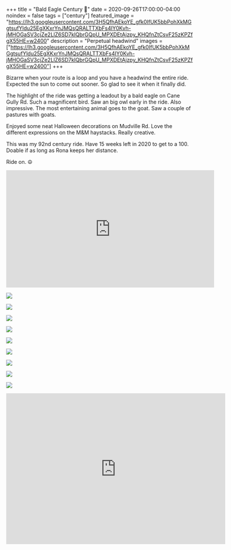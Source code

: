 +++
title =  "Bald Eagle Century 💯"
date = 2020-09-26T17:00:00-04:00
noindex = false
tags = ["century"]
featured_image = "https://lh3.googleusercontent.com/3H5QfhAEkoYE_gfk0IfUK5bbPohXkMGgtsufYldu25EgXKxrYnJMQsQRALTTXbFs4IY0Kvh-jMHOGaSV3cjZe2LlZ6SD7klQbrGQpU_MPXDEtAjzpy_KHQfnZtCsvF25zKPZfgX55HE=w2400"
description = "Perpetual headwind"
images = ["https://lh3.googleusercontent.com/3H5QfhAEkoYE_gfk0IfUK5bbPohXkMGgtsufYldu25EgXKxrYnJMQsQRALTTXbFs4IY0Kvh-jMHOGaSV3cjZe2LlZ6SD7klQbrGQpU_MPXDEtAjzpy_KHQfnZtCsvF25zKPZfgX55HE=w2400"]
+++

Bizarre when your route is a loop and you have a headwind the entire ride. Expected the sun to come out sooner. So glad to see it when it finally did.

The highlight of the ride was getting a leadout by a bald eagle on Cane Gully Rd. Such a magnificent bird. Saw an big owl early in the ride. Also impressive. The most entertaining animal goes to the goat. Saw a couple of pastures with goats.

Enjoyed some neat Halloween decorations on Mudville Rd. Love the different expressions on the M&M haystacks. Really creative.

This was my 92nd century ride. Have 15 weeks left in 2020 to get to a 100. Doable if as long as Rona keeps her distance.

Ride on. ☮

<iframe width="560" height="315" src="https://www.youtube.com/embed/3Gu8PgCjcvc" frameborder="0" allow="accelerometer; autoplay; clipboard-write; encrypted-media; gyroscope; picture-in-picture" allowfullscreen></iframe>

<a href='https://lh3.googleusercontent.com/6VUFlTfQpw5vRZ_XNYfmNXo-gR0mBvC9u4DVQTF2AgF3XdM6R--ebITJqq275G7xLjsGT1QU4V0vP4I7mKyHtab3sCCuiMixAA17IF3F6gFtqxf3RdPZ05NzxrEevFs3AuvycKQ37Pk=w2400'><img src='https://lh3.googleusercontent.com/6VUFlTfQpw5vRZ_XNYfmNXo-gR0mBvC9u4DVQTF2AgF3XdM6R--ebITJqq275G7xLjsGT1QU4V0vP4I7mKyHtab3sCCuiMixAA17IF3F6gFtqxf3RdPZ05NzxrEevFs3AuvycKQ37Pk=w2400'></a>

<a href='https://lh3.googleusercontent.com/MrVO4eoJukUyNyTOMW7aqoW_F7AR-srfpxmJqHJvMxczVMSY53iQLluhsdqp8_6uT3sWIiHOFmEkez0_dOR6BeUL6djVhssydgh1iFeMf1tm9TmQRvGeK2HrNA3jlM8Y40CmkPKjd9o=w2400'><img src='https://lh3.googleusercontent.com/MrVO4eoJukUyNyTOMW7aqoW_F7AR-srfpxmJqHJvMxczVMSY53iQLluhsdqp8_6uT3sWIiHOFmEkez0_dOR6BeUL6djVhssydgh1iFeMf1tm9TmQRvGeK2HrNA3jlM8Y40CmkPKjd9o=w2400'></a>

<a href='https://lh3.googleusercontent.com/EUrlmHejKJPUYKkmuJhrxPNcujqHa_MBvLRz-HgShzXDVYDWLRBO3tOAUIRi7KBT3OmNg5hTE6EpcNx_uAPjujX2JxUEeVfbxcujElSMGYLjTmpfEzOsjHOLE8x5CkwiP660DyREPiQ=w2400'><img src='https://lh3.googleusercontent.com/EUrlmHejKJPUYKkmuJhrxPNcujqHa_MBvLRz-HgShzXDVYDWLRBO3tOAUIRi7KBT3OmNg5hTE6EpcNx_uAPjujX2JxUEeVfbxcujElSMGYLjTmpfEzOsjHOLE8x5CkwiP660DyREPiQ=w2400'></a>

<a href='https://lh3.googleusercontent.com/r-e_aYnuj9QVlskfiwOijSK7CErWwQypnsVPVN-E8m762UijfEDSb5fLTTvaBocWuuWG03z0szXOsuDjh3CzuIEC6ycysL9E5PGAYBpFNcArxDQnA4EJTldY7hQaRWxzdH4J7gNCDhM=w2400'><img src='https://lh3.googleusercontent.com/r-e_aYnuj9QVlskfiwOijSK7CErWwQypnsVPVN-E8m762UijfEDSb5fLTTvaBocWuuWG03z0szXOsuDjh3CzuIEC6ycysL9E5PGAYBpFNcArxDQnA4EJTldY7hQaRWxzdH4J7gNCDhM=w2400'></a>

<a href='https://lh3.googleusercontent.com/IwFFLYbKEnZXvR4nBYxzFF_i0ZjL9Lc21MsULIfdHJJxipSn-XcwcpIxEUEQhjnzKjJBc00T0RiYyFopWzY_lREf3SCZ6us71GJvcGPwIv6hFAoC3Ktbys5YpkrNiPlnrV0KEzJ2QU0=w2400'><img src='https://lh3.googleusercontent.com/IwFFLYbKEnZXvR4nBYxzFF_i0ZjL9Lc21MsULIfdHJJxipSn-XcwcpIxEUEQhjnzKjJBc00T0RiYyFopWzY_lREf3SCZ6us71GJvcGPwIv6hFAoC3Ktbys5YpkrNiPlnrV0KEzJ2QU0=w2400'></a>

<a href='https://lh3.googleusercontent.com/LRWaKl3XJcKLFoE8C6rexB0nL4I6hWHYI-qVMLD7FjLvm-ZyA3WkCBZarU2IhOE0BEkGdgFwg2yNYsukFwDmhgGchfPbyJIiqYWZlHaJviGk464XDS_o55VBzSD2JguV0RFWti9wIWY=w2400'><img src='https://lh3.googleusercontent.com/LRWaKl3XJcKLFoE8C6rexB0nL4I6hWHYI-qVMLD7FjLvm-ZyA3WkCBZarU2IhOE0BEkGdgFwg2yNYsukFwDmhgGchfPbyJIiqYWZlHaJviGk464XDS_o55VBzSD2JguV0RFWti9wIWY=w2400'></a>

<a href='https://lh3.googleusercontent.com/J_xDs86fgiHQwnn7ep-F29zsfyWvmze5tcM34Dpt9xUGzJ06xV0SXCrGFew9bFE9hXqiYdEU1WVgOL4Yvw5ytFJkMoopOWDIS--FTQ2x-ctdhOjHZIAX7OHzO3fD8fnoNz5AheX3tMg=w2400'><img src='https://lh3.googleusercontent.com/J_xDs86fgiHQwnn7ep-F29zsfyWvmze5tcM34Dpt9xUGzJ06xV0SXCrGFew9bFE9hXqiYdEU1WVgOL4Yvw5ytFJkMoopOWDIS--FTQ2x-ctdhOjHZIAX7OHzO3fD8fnoNz5AheX3tMg=w2400'></a>

<a href='https://lh3.googleusercontent.com/3H5QfhAEkoYE_gfk0IfUK5bbPohXkMGgtsufYldu25EgXKxrYnJMQsQRALTTXbFs4IY0Kvh-jMHOGaSV3cjZe2LlZ6SD7klQbrGQpU_MPXDEtAjzpy_KHQfnZtCsvF25zKPZfgX55HE=w2400'><img src='https://lh3.googleusercontent.com/3H5QfhAEkoYE_gfk0IfUK5bbPohXkMGgtsufYldu25EgXKxrYnJMQsQRALTTXbFs4IY0Kvh-jMHOGaSV3cjZe2LlZ6SD7klQbrGQpU_MPXDEtAjzpy_KHQfnZtCsvF25zKPZfgX55HE=w2400'></a>

<a href='https://lh3.googleusercontent.com/m-Ei04gwJV4zOxtFQ5u04mo_b4jv3b-fP95v-SF_r35TikiZyI5-BXdBI2BaCoIkXChyukDzw2VS7AGTi0rrdiPhcAawKujeX8r00PctJFaQPq1KBlmXNeGHrTZyzMe43UZNK7lysx4=w2400'><img src='https://lh3.googleusercontent.com/m-Ei04gwJV4zOxtFQ5u04mo_b4jv3b-fP95v-SF_r35TikiZyI5-BXdBI2BaCoIkXChyukDzw2VS7AGTi0rrdiPhcAawKujeX8r00PctJFaQPq1KBlmXNeGHrTZyzMe43UZNK7lysx4=w2400'></a>

<iframe height='405' width='590' frameborder='0' allowtransparency='true' scrolling='no' src='https://www.strava.com/activities/4116221310/embed/025a7abaa74b7f1a16f9663012a617131b1a20c4'></iframe>
